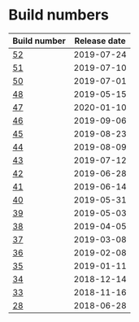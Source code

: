 # Build numbers
|Build number | Release date|
|---|---|
|[52](build52.md)| 2019-07-24|
|[51](build51.md)| 2019-07-10|
|[50](build50.md)| 2019-07-01|
|[48](build48.md)| 2019-05-15|
|[47](build47.md)| 2020-01-10|
|[46](build46.md)| 2019-09-06|
|[45](build45.md)| 2019-08-23|
|[44](build44.md)| 2019-08-09|
|[43](build43.md)| 2019-07-12|
|[42](build42.md)| 2019-06-28|
|[41](build41.md)| 2019-06-14|
|[40](build40.md)| 2019-05-31|
|[39](build39.md)| 2019-05-03|
|[38](build38.md)| 2019-04-05|
|[37](build37.md)| 2019-03-08|
|[36](build36.md)| 2019-02-08|
|[35](build35.md)| 2019-01-11|
|[34](build34.md)| 2018-12-14|
|[33](build33.md)| 2018-11-16|
|[28](build28.md)| 2018-06-28|
